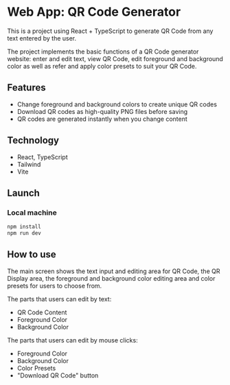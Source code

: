 # Web App: QR Code Generator

This is a project using React + TypeScript to generate QR Code from any text entered by the user.

The project implements the basic functions of a QR Code generator website: enter and edit text, view QR Code, edit foreground and background color as well as refer and apply color presets to suit your QR Code.

## Features

- Change foreground and background colors to create unique QR codes
- Download QR codes as high-quality PNG files before saving
- QR codes are generated instantly when you change content

## Technology

- React, TypeScript
- Tailwind
- Vite

## Launch

### Local machine

```bash
npm install
npm run dev
```

## How to use

The main screen shows the text input and editing area for QR Code, the QR Display area, the foreground and background color editing area and color presets for users to choose from.

The parts that users can edit by text:

- QR Code Content
- Foreground Color
- Background Color

The parts that users can edit by mouse clicks:

- Foreground Color
- Background Color
- Color Presets
- "Download QR Code" button
